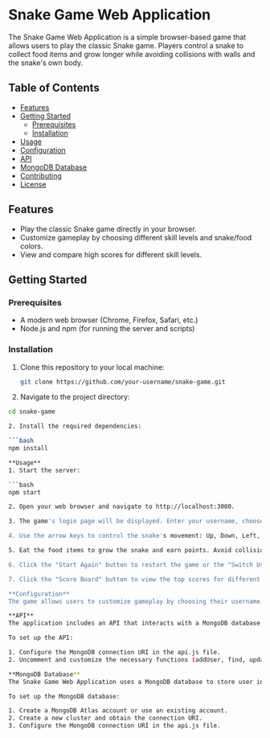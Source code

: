 # Snake Game Web Application

The Snake Game Web Application is a simple browser-based game that allows users to play the classic Snake game. Players control a snake to collect food items and grow longer while avoiding collisions with walls and the snake's own body.

## Table of Contents

- [Features](#features)
- [Getting Started](#getting-started)
  - [Prerequisites](#prerequisites)
  - [Installation](#installation)
- [Usage](#usage)
- [Configuration](#configuration)
- [API](#api)
- [MongoDB Database](#mongodb-database)
- [Contributing](#contributing)
- [License](#license)

## Features

- Play the classic Snake game directly in your browser.
- Customize gameplay by choosing different skill levels and snake/food colors.
- View and compare high scores for different skill levels.

## Getting Started

### Prerequisites

- A modern web browser (Chrome, Firefox, Safari, etc.)
- Node.js and npm (for running the server and scripts)

### Installation

1. Clone this repository to your local machine:

   ```bash
   git clone https://github.com/your-username/snake-game.git


1. Navigate to the project directory:

```bash
cd snake-game

2. Install the required dependencies:

```bash
npm install

**Usage**
1. Start the server:

```bash
npm start

2. Open your web browser and navigate to http://localhost:3000.

3. The game's login page will be displayed. Enter your username, choose a skill level, and select snake and food colors. Then click the "Login" button to start playing.

4. Use the arrow keys to control the snake's movement: Up, Down, Left, and Right.

5. Eat the food items to grow the snake and earn points. Avoid collisions with walls and the snake's body.

6. Click the "Start Again" button to restart the game or the "Switch User" button to return to the login page.

7. Click the "Score Board" button to view the top scores for different skill levels.

**Configuration**
The game allows users to customize gameplay by choosing their username, skill level, snake color, and food color. The game's appearance can be modified through the CSS styles in the HTML files.

**API**
The application includes an API that interacts with a MongoDB database to manage user data and scores. The API functions are located in the api.js file.

To set up the API:

1. Configure the MongoDB connection URI in the api.js file.
2. Uncomment and customize the necessary functions (addUser, find, update, list) according to your requirements.

**MongoDB Database**
The Snake Game Web Application uses a MongoDB database to store user information and high scores. The database stores user data including usernames, skill levels, and game scores. The API functions interact with this database to add, retrieve, and update user information.

To set up the MongoDB database:

1. Create a MongoDB Atlas account or use an existing account.
2. Create a new cluster and obtain the connection URI.
3. Configure the MongoDB connection URI in the api.js file.
